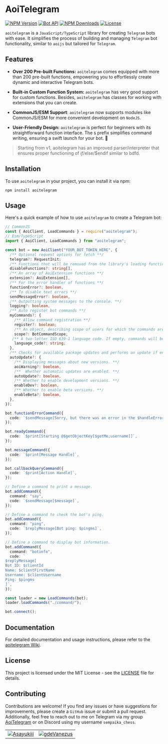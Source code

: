 # AoiTelegram

[![NPM Version](https://img.shields.io/npm/v/aoitelegram)](https://www.npmjs.com/package/aoitelegram)
[![Bot API](https://img.shields.io/badge/Bot%20API-v.7.5-00aced.svg?style=flat-square&logo=telegram)](https://core.telegram.org/bots/api)
[![NPM Downloads](https://img.shields.io/npm/dt/aoitelegram.svg?maxAge=3600)](https://www.npmjs.com/package/aoitelegram)
[![License](https://img.shields.io/npm/l/aoitelegram)](https://github.com/aoitelegram/aoitelegram/blob/v1/LICENSE)

`aoitelegram` is a `JavaScript/TypeScript` library for creating `Telegram` bots with ease. It simplifies the process of building and managing `Telegram` bot functionality, similar to `aoijs` but tailored for `Telegram`.

## Features

- **Over 200 Pre-built Functions:** `aoitelegram` comes equipped with more than 200 pre-built functions, empowering you to effortlessly create dynamic and interactive Telegram bots.

- **Built-in Custom Function System:** `aoitelegram` has very good support for custom functions. Besides, `aoitelegram` has classes for working with extensions that you can create.

- **CommonJS/ESM Support**: `aoitelegram` now supports modules like CommonJS/ESM for more convenient development on `NodeJS`.

- **User-Friendly Design:** `aoitelegram` is perfect for beginners with its straightforward function interface. The `$` prefix simplifies command writing, ensuring a swift launch for your bot. 🚀

> Starting from v1, aoitelegram has an improved parser/interpreter that ensures proper functioning of $if/$else/$endif similar to bdfd.

## Installation

To use `aoitelegram` in your project, you can install it via npm:

```shell
npm install aoitelegram
```

## Usage

Here's a quick example of how to use `aoitelegram` to create a Telegram bot:

```typescript
// CommonJS
const { AoiClient, LoadCommands } = require("aoitelegram");
// Esm/TypeScript
import { AoiClient, LoadCommands } from "aoitelegram";

const bot = new AoiClient("YOUR_BOT_TOKEN_HERE", {
  /** Optional request options for fetch **/
  telegram?: RequestInit;
  /** Functions that will be removed from the library's loading functions. **/
  disableFunctions?: string[],
  /** An array of AoiExtension functions **/
  extension?: AoiExtension[],
  /** For the error handler of functions **/
  functionError?: boolean,
  /** To disable text errors **/
  sendMessageError?: boolean,
  /** Outputting system messages to the console. **/
  logging?: boolean,
  /** Auto register bot commands **/
  myCommands?: {
    /** Allow command registration **/
    register?: boolean;
    /** An object, describing scope of users for which the commands are relevant. Defaults to BotCommandScopeDefault. */
    scope?: BotCommandScope;
   /** A two-letter ISO 639-1 language code. If empty, commands will be applied to all users from the given scope, for whose language there are no dedicated commands */
    language_code?: string;
  },
  /** Checks for available package updates and performs an update if enabled **/
  autoUpdate?: {
    /** Displaying messages about new versions. **/
    aoiWarning?: boolean,
    /**  Whether automatic updates are enabled. **/
    autoUpdate?: boolean,
    /** Whether to enable development versions. **/
    enableDev?: boolean,
    /** Whether to enable beta versions. **/
    enableBeta?: boolean,
  },
});

bot.functionErrorCommand({
  code: `$sendMessage[Sorry, but there was an error in the $handleError[function] function within the $handleError[command] command: $handleError[error]]`,
});

bot.readyCommand({
  code: `$print[Starting @$getObjectKey[$getMe;username]]`,
});

bot.messageCommand({
  code: `$print[Message Handle]`,
});

bot.callbackQueryCommand({
  code: `$print[Action Handle]`,
});

// Define a command to print a message.
bot.addCommand({
  command: "say",
  code: `$sendMessage[$message]`,
});

// Define a command to check the bot's ping.
bot.addCommand({
  command: "ping",
  code: `$replyMessage[Bot ping: $pingms]`,
});

// Define a command to display bot information.
bot.addCommand({
  command: "botinfo",
  code: `
$replyMessage[
Bot ID: $clientId
Name: $clientFirstName
Username: $clientUsername
Ping: $pingms
]`,
});

const loader = new LoadCommands(bot);
loader.loadCommands("./command/");

bot.connect();
```

## Documentation

For detailed documentation and usage instructions, please refer to the [aoitelegram Wiki](https://aoitelegram.vercel.app/).

## License

This project is licensed under the MIT License - see the [LICENSE](https://github.com/aoitelegram/aoitelegram/blob/main/LICENSE) file for details.

## Contributing

Contributions are welcome! If you find any issues or have suggestions for improvements, please create a `GitHub` issue or submit a pull request. Additionally, feel free to reach out to me on Telegram via my group [AoiTelegram](https://t.me/aoitegram) or on Discord using my username `sempaika_chess`.

<table>
  <td><image src="https://avatars.githubusercontent.com/u/101444750?v=4"><a href="https://github.com/Asayukiii">Asayukiii</a></td>
  <td><image src="https://avatars.githubusercontent.com/u/141875262?v=4"><a href="https://github.com/gdeVanezus">gdeVanezus</a></td>
</table>
